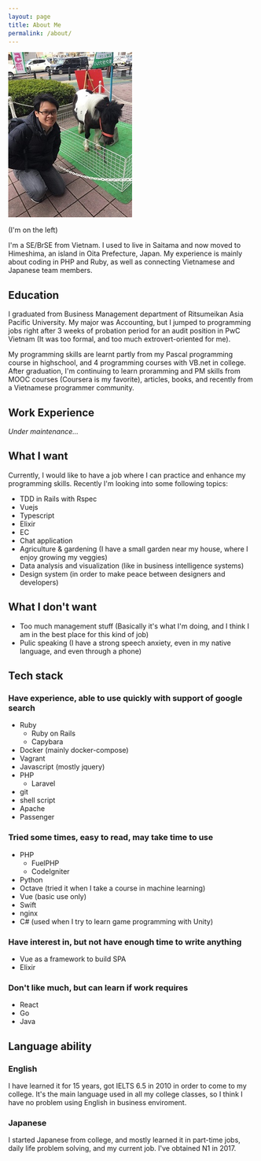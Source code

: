 ```yaml
---
layout: page
title: About Me
permalink: /about/
---
```


![My photo](/assets/images/about_image.jpg)

(I'm on the left)

I'm a SE/BrSE from Vietnam. I used to live in Saitama and now moved to Himeshima, an island in Oita Prefecture, Japan. My experience is mainly about coding in PHP and Ruby, as well as connecting Vietnamese and Japanese team members.

## Education

I graduated from Business Management department of Ritsumeikan Asia Pacific University. My major was Accounting, but I jumped to programming jobs right after 3 weeks of probation period for an audit position in PwC Vietnam (It was too formal, and too much extrovert-oriented for me).

My programming skills are learnt partly from my Pascal programming course in highschool, and 4 programming courses with VB.net in college. After graduation, I'm continuing to learn proramming and PM skills from MOOC courses (Coursera is my favorite), articles, books, and recently from a Vietnamese programmer community.

## Work Experience

*Under maintenance...*

## What I want

Currently, I would like to have a job where I can practice and enhance my programming skills. Recently I'm looking into some following topics:

* TDD in Rails with Rspec
* Vuejs
* Typescript
* Elixir
* EC
* Chat application
* Agriculture & gardening (I have a small garden near my house, where I enjoy growing my veggies)
* Data analysis and visualization (like in business intelligence systems)
* Design system (in order to make peace between designers and developers)

## What I don't want

* Too much management stuff (Basically it's what I'm doing, and I think I am in the best place for this kind of job)
* Pulic speaking (I have a strong speech anxiety, even in my native language, and even through a phone)

## Tech stack

### Have experience, able to use quickly with support of google search

* Ruby
  * Ruby on Rails
  * Capybara
* Docker (mainly docker-compose)
* Vagrant
* Javascript (mostly jquery)
* PHP
  * Laravel
* git
* shell script
* Apache
* Passenger

### Tried some times, easy to read, may take time to use

* PHP
  * FuelPHP
  * CodeIgniter
* Python
* Octave (tried it when I take a course in machine learning)
* Vue (basic use only)
* Swift
* nginx
* C# (used when I try to learn game programming with Unity)

### Have interest in, but not have enough time to write anything

* Vue as a framework to build SPA
* Elixir

### Don't like much, but can learn if work requires

* React
* Go
* Java

## Language ability

### English

I have learned it for 15 years, got IELTS 6.5 in 2010 in order to come to my college. It's the main language used in all my college classes, so I think I have no problem using English in business enviroment.

### Japanese

I started Japanese from college, and mostly learned it in part-time jobs, daily life problem solving, and my current job. I've obtained N1 in 2017.
